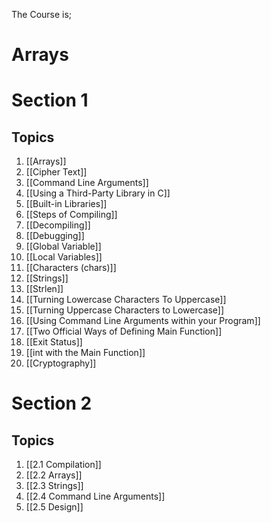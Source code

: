 The Course is;

# Arrays

# Section 1

## Topics
1. [[Arrays]]
2. [[Cipher Text]]
3. [[Command Line Arguments]]
4. [[Using a Third-Party Library in C]]
5. [[Built-in Libraries]]
6. [[Steps of Compiling]]
7. [[Decompiling]]
8. [[Debugging]]
9. [[Global Variable]]
10. [[Local Variables]]
11. [[Characters (chars)]]
12. [[Strings]]
13. [[Strlen]]
14. [[Turning Lowercase Characters To Uppercase]]
15. [[Turning Uppercase Characters to Lowercase]]
16. [[Using Command Line Arguments within your Program]]
17. [[Two Official Ways of Defining Main Function]]
18. [[Exit Status]]
19. [[int with the Main Function]]
20. [[Cryptography]]

# Section 2

## Topics
1. [[2.1 Compilation]]
2. [[2.2 Arrays]]
3. [[2.3 Strings]]
4. [[2.4 Command Line Arguments]]
5. [[2.5 Design]]